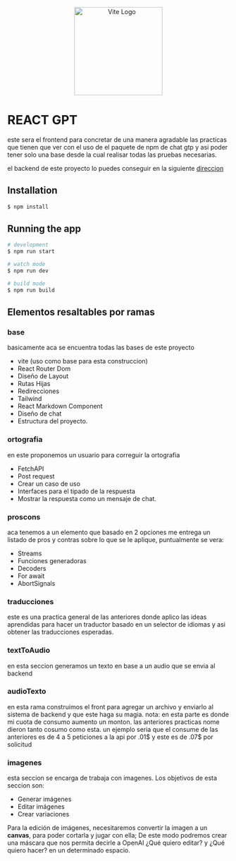 <p align="center">
  <a href="https://vitejs.dev/" target="blank"><img src="https://vitejs.dev/logo.svg" width="200" alt="Vite Logo" /></a>
</p>

# REACT GPT
 
 este sera el frontend para concretar de una manera agradable las practicas que tienen que ver con el uso de el paquete de npm de chat gtp y asi poder tener solo una base desde la cual realisar todas las pruebas necesarias.
 
 el backend de este proyecto lo puedes conseguir en la siguiente [direccion](https://github.com/hikdul/nestGpt)
 
## Installation

```bash
$ npm install
```

## Running the app

```bash
# development
$ npm run start

# watch mode
$ npm run dev

# build mode
$ npm run build
```
 
## Elementos resaltables por ramas

### base

basicamente aca se encuentra todas las bases de este proyecto

* vite (uso como base para esta construccion)
* React Router Dom
* Diseño de Layout
* Rutas Hijas
* Redirecciones
* Tailwind
* React Markdown Component
* Diseño de chat
* Estructura del proyecto.


### ortografia

en este proponemos un usuario para correguir la ortografia

* FetchAPI
* Post request
* Crear un caso de uso
* Interfaces para el tipado de la respuesta
* Mostrar la respuesta como un mensaje de chat.

### proscons 

aca tenemos a un elemento que basado en 2 opciones me entrega un listado de pros y contras sobre lo que se le aplique, puntualmente se vera:

* Streams
* Funciones generadoras
* Decoders
* For await
* AbortSignals

### traducciones

este es una practica general de las anteriores donde aplico las ideas aprendidas para hacer un traductor basado en un selector de idiomas y asi obtener las traducciones esperadas.
 
### textToAudio

en esta seccion generamos un texto en base a un audio que se envia al backend

### audioTexto

en esta rama construimos el front para agregar un archivo y enviarlo al sistema de backend y que este haga su magia.
  nota: en esta parte es donde mi cuota de consumo aumento un monton. las anteriores practicas nome dieron tanto cosumo como esta. un ejemplo seria que el consume de las anteriores es de 4 a 5 peticiones a la api por .01$ y este es de .07$ por solicitud

### imagenes

esta seccion se encarga de trabaja con imagenes. Los objetivos de esta seccion son:

* Generar imágenes
* Editar imágenes
* Crear variaciones

Para la edición de imágenes, necesitaremos convertir la imagen a un **canvas**, para poder cortarla y jugar con ella; De este modo podremos crear una máscara que nos permita decirle a OpenAI ¿Qué quiero editar? y ¿Qué quiero hacer? en un determinado espacio.

